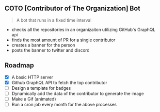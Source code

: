 ## COTO [Contributor of The Organization] Bot

> A bot that runs in a fixed time interval

- checks all the repositories in an organizaiton utilizing GitHub's GraphQL api
- finds the most amount of PR for a single contributor
- creates a banner for the person
- posts the banner to twitter and discord

## Roadmap

- [x] A basic HTTP server
- [x] Github GraphQL API to fetch the top contributor
- [ ] Design a template for badges
- [ ] Dynamically add the data of the contributor to generate the image
- [ ] Make a Gif (animated)
- [ ] Run a cron job every month for the above processes
